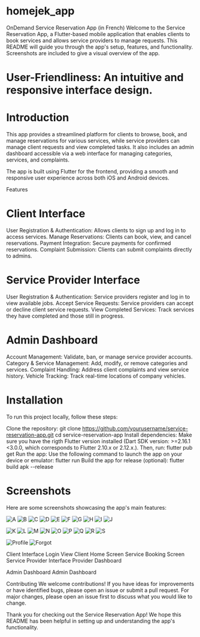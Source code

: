 # homejek_app

OnDemand Service Reservation App (in French)
Welcome to the Service Reservation App, a Flutter-based mobile application that enables clients to book services and allows service providers to manage requests. This README will guide you through the app's setup, features, and functionality. Screenshots are included to give a visual overview of the app.

# User-Friendliness: An intuitive and responsive interface design.

# Introduction

This app provides a streamlined platform for clients to browse, book, and manage reservations for various services, while service providers can manage client requests and view completed tasks. It also includes an admin dashboard accessible via a web interface for managing categories, services, and complaints.

The app is built using Flutter for the frontend, providing a smooth and responsive user experience across both iOS and Android devices.

Features

# Client Interface

User Registration & Authentication: Allows clients to sign up and log in to access services.
Manage Reservations: Clients can book, view, and cancel reservations.
Payment Integration: Secure payments for confirmed reservations.
Complaint Submission: Clients can submit complaints directly to admins.

# Service Provider Interface

User Registration & Authentication: Service providers register and log in to view available jobs.
Accept Service Requests: Service providers can accept or decline client service requests.
View Completed Services: Track services they have completed and those still in progress.

# Admin Dashboard

Account Management: Validate, ban, or manage service provider accounts.
Category & Service Management: Add, modify, or remove categories and services.
Complaint Handling: Address client complaints and view service history.
Vehicle Tracking: Track real-time locations of company vehicles.

# Installation

To run this project locally, follow these steps:

Clone the repository:
git clone https://github.com/yourusername/service-reservation-app.git
cd service-reservation-app
Install dependencies: Make sure you have the rigth Flutter version installed (Dart SDK version: >=2.16.1 <3.0.0, which corresponds to Flutter 2.10.x or 2.12.x.). Then, run:
flutter pub get
Run the app: Use the following command to launch the app on your device or emulator:
flutter run
Build the app for release (optional):
flutter build apk --release

# Screenshots

Here are some screenshots showcasing the app's main features:

![A](screenshots/A.PNG)
![B](screenshots/B.png)
![C](screenshots/C.png)
![D](screenshots/D.png)
![E](screenshots/E.png)
![F](screenshots/F.png)
![G](screenshots/G.png)
![H](screenshots/H.png)
![I](screenshots/I.png)
![J](screenshots/J.png)

![K](screenshots/K.png)
![L](screenshots/L.png)
![M](screenshots/M.png)
![N](screenshots/N.png)
![O](screenshots/O.png)
![P](screenshots/P.png)
![Q](screenshots/Q.png)
![R](screenshots/R.png)
![S](screenshots/S.png)

![Profile](screenshots/Profile.png)
![Forgot](screenshots/Forgot.png)

Client Interface
Login View
Client Home Screen
Service Booking Screen
Service Provider Interface
Provider Dashboard

Admin Dashboard
Admin Dashboard

Contributing
We welcome contributions! If you have ideas for improvements or have identified bugs, please open an issue or submit a pull request. For major changes, please open an issue first to discuss what you would like to change.

Thank you for checking out the Service Reservation App! We hope this README has been helpful in setting up and understanding the app's functionality.
